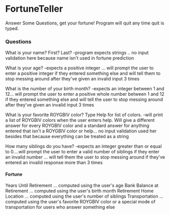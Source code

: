 # FortuneTeller

Answer Some Questions, get your fortune! Program will quit any time quit is typed. 

### Questions
What is your name? First? Last?
-program expects strings .. no input validation here because name isn't used in fortune prediction

What is your age?
-expects a positive integer ... will prompt the user to enter a positive integer if they entered something else and will tell them to stop messing around after they've given an invalid input 3 times

What is the number of your birth month?
-expects an integer between 1 and 12... will prompt the user to enter a positive whole number between 1 and 12 if they entered something else and will tell the user to stop messing around after they've given an invalid input 3 times

What is your favorite ROYGBIV color? Type Help for list of colors.
-will print a list of ROYGBIV colors when the user enters help. Will give a different answer for every ROYGBIV color and a standard answer for anything entered that isn't a ROYGBIV color or help...
no input validation used her besides that because everything can be treated as a string 

How many siblings do you have?
-expects an integer greater than or equal to 0....will prompt the user to enter a valid number of siblings if they enter an invalid number ... will tell them the user to stop messing around if they've entered an invalid response more than 3 times

#### Fortune
Years Until Retirement ... computed using the user's age
Bank Balance at Retirement ... computed using the user's birth month
Retirement Home Location ... computed using the user's number of siblings
Transportation ... computed using the user's favorite ROYGBIV color or a special mode of transportation for users who answer something else

